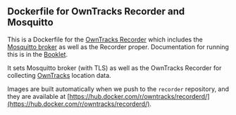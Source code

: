 ## Dockerfile for OwnTracks Recorder and Mosquitto

This is a Dockerfile for the [OwnTracks Recorder](https://github.com/owntracks/recorder) which includes the [Mosquitto broker](http://mosquitto.org) as well as the Recorder proper. Documentation for running this is in the [Booklet](http://owntracks.org/booklet/clients/recorder/).

It sets Mosquitto broker (with TLS) as well as the OwnTracks Recorder for collecting [OwnTracks](http://owntracks.org) location data.

Images are built automatically when we push to the `recorder` repository, and they are available at [https://hub.docker.com/r/owntracks/recorderd/](https://hub.docker.com/r/owntracks/recorderd/).
